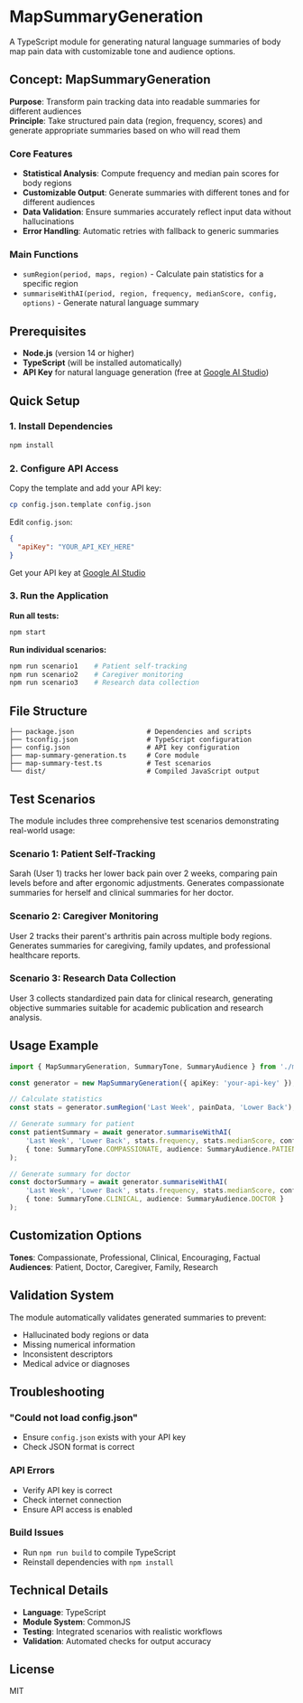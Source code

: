 # MapSummaryGeneration

A TypeScript module for generating natural language summaries of body map pain data with customizable tone and audience options.

## Concept: MapSummaryGeneration

**Purpose**: Transform pain tracking data into readable summaries for different audiences  
**Principle**: Take structured pain data (region, frequency, scores) and generate appropriate summaries based on who will read them

### Core Features
- **Statistical Analysis**: Compute frequency and median pain scores for body regions
- **Customizable Output**: Generate summaries with different tones and for different audiences
- **Data Validation**: Ensure summaries accurately reflect input data without hallucinations
- **Error Handling**: Automatic retries with fallback to generic summaries

### Main Functions
- `sumRegion(period, maps, region)` - Calculate pain statistics for a specific region
- `summariseWithAI(period, region, frequency, medianScore, config, options)` - Generate natural language summary

## Prerequisites

- **Node.js** (version 14 or higher)
- **TypeScript** (will be installed automatically)
- **API Key** for natural language generation (free at [Google AI Studio](https://makersuite.google.com/app/apikey))

## Quick Setup

### 1. Install Dependencies

```bash
npm install
```

### 2. Configure API Access

Copy the template and add your API key:

```bash
cp config.json.template config.json
```

Edit `config.json`:
```json
{
  "apiKey": "YOUR_API_KEY_HERE"
}
```

Get your API key at [Google AI Studio](https://makersuite.google.com/app/apikey)

### 3. Run the Application

**Run all tests:**
```bash
npm start
```

**Run individual scenarios:**
```bash
npm run scenario1    # Patient self-tracking
npm run scenario2    # Caregiver monitoring
npm run scenario3    # Research data collection
```

## File Structure

```
├── package.json                  # Dependencies and scripts
├── tsconfig.json                 # TypeScript configuration
├── config.json                   # API key configuration
├── map-summary-generation.ts     # Core module
├── map-summary-test.ts           # Test scenarios
└── dist/                         # Compiled JavaScript output
```

## Test Scenarios

The module includes three comprehensive test scenarios demonstrating real-world usage:

### Scenario 1: Patient Self-Tracking
Sarah (User 1) tracks her lower back pain over 2 weeks, comparing pain levels before and after ergonomic adjustments. Generates compassionate summaries for herself and clinical summaries for her doctor.

### Scenario 2: Caregiver Monitoring
User 2 tracks their parent's arthritis pain across multiple body regions. Generates summaries for caregiving, family updates, and professional healthcare reports.

### Scenario 3: Research Data Collection
User 3 collects standardized pain data for clinical research, generating objective summaries suitable for academic publication and research analysis.

## Usage Example

```typescript
import { MapSummaryGeneration, SummaryTone, SummaryAudience } from './map-summary-generation';

const generator = new MapSummaryGeneration({ apiKey: 'your-api-key' });

// Calculate statistics
const stats = generator.sumRegion('Last Week', painData, 'Lower Back');

// Generate summary for patient
const patientSummary = await generator.summariseWithAI(
    'Last Week', 'Lower Back', stats.frequency, stats.medianScore, config,
    { tone: SummaryTone.COMPASSIONATE, audience: SummaryAudience.PATIENT }
);

// Generate summary for doctor
const doctorSummary = await generator.summariseWithAI(
    'Last Week', 'Lower Back', stats.frequency, stats.medianScore, config,
    { tone: SummaryTone.CLINICAL, audience: SummaryAudience.DOCTOR }
);
```

## Customization Options

**Tones**: Compassionate, Professional, Clinical, Encouraging, Factual  
**Audiences**: Patient, Doctor, Caregiver, Family, Research

## Validation System

The module automatically validates generated summaries to prevent:
- Hallucinated body regions or data
- Missing numerical information
- Inconsistent descriptors
- Medical advice or diagnoses

## Troubleshooting

### "Could not load config.json"
- Ensure `config.json` exists with your API key
- Check JSON format is correct

### API Errors
- Verify API key is correct
- Check internet connection
- Ensure API access is enabled

### Build Issues
- Run `npm run build` to compile TypeScript
- Reinstall dependencies with `npm install`

## Technical Details

- **Language**: TypeScript
- **Module System**: CommonJS
- **Testing**: Integrated scenarios with realistic workflows
- **Validation**: Automated checks for output accuracy

## License

MIT
